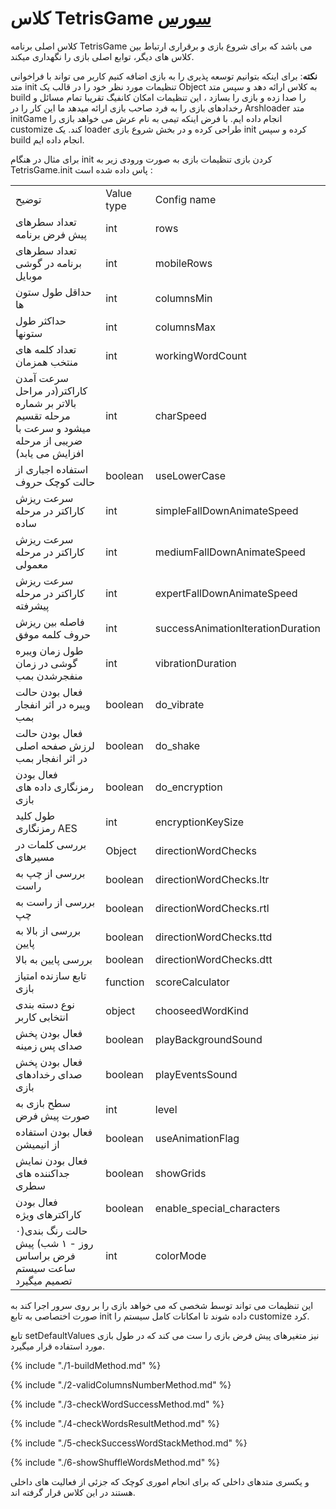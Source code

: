<h1>
 		کلاس TetrisGame
		<a class="ext-link" href="module-classes_Tetris_TetrisGame.html" >سورس</a>
</h1>

کلاس اصلی برنامه TetrisGame می باشد که برای شروع بازی و برقراری ارتباط بین کلاس های دیگر، توابع اصلی بازی را نگهداری میکند.

**نکته**: برای اینکه بتوانیم توسعه پذیری را به بازی اضافه کنیم کاربر می تواند با فراخوانی متد init تنظیمات مورد نظر خود را در قالب یک Object به کلاس ارائه دهد و سپس متد build را صدا زده و بازی را بسازد ، این تنظیمات امکان کانفیگ تقریبا تمام مسائل و رخدادهای بازی را به فرد صاحب بازی ارائه میدهد ما این کار را در Arshloader متد initGame انجام داده ایم. با فرض اینکه تیمی به نام عرش می خواهد بازی را customize کند. یک loader طراحی کرده و در بخش شروع بازی init کرده و سپس build انجام داده ایم.

برای مثال در هنگام init کردن بازی تنظیمات بازی به صورت ورودی زیر به TetrisGame.init پاس داده شده است :

<table>
  <tr>
    <td>توضیح</td>
    <td>Value type</td>
    <td>Config name</td>
  </tr>
  <tr>
    <td>تعداد سطرهای پیش فرض برنامه</td>
    <td>int</td>
    <td>rows</td>
  </tr>
  <tr>
    <td>تعداد سطرهای برنامه در گوشی موبایل</td>
    <td>int</td>
    <td>mobileRows</td>
  </tr>
  <tr>
    <td>حداقل طول ستون ها</td>
    <td>int</td>
    <td>columnsMin</td>
  </tr>
  <tr>
    <td>حداکثر طول ستونها</td>
    <td>int</td>
    <td>columnsMax</td>
  </tr>
  <tr>
    <td>تعداد کلمه های منتخب همزمان</td>
    <td>int</td>
    <td>workingWordCount</td>
  </tr>
  <tr>
    <td>سرعت آمدن کاراکتر(در مراحل بالاتر بر شماره مرحله تقسیم میشود و سرعت با ضریبی از مرحله افزایش می یابد)</td>
    <td>int</td>
    <td>charSpeed</td>
  </tr>
  <tr>
    <td>استفاده اجباری از حالت کوچک حروف</td>
    <td>boolean</td>
    <td>useLowerCase</td>
  </tr>
  <tr>
    <td>سرعت ریزش کاراکتر در مرحله ساده</td>
    <td>int</td>
    <td>simpleFallDownAnimateSpeed</td>
  </tr>
  <tr>
    <td>سرعت ریزش کاراکتر در مرحله معمولی</td>
    <td>int</td>
    <td>mediumFallDownAnimateSpeed</td>
  </tr>
  <tr>
    <td>سرعت ریزش کاراکتر در مرحله پیشرفته</td>
    <td>int</td>
    <td>expertFallDownAnimateSpeed</td>
  </tr>
  <tr>
    <td>فاصله بین ریزش حروف کلمه موفق</td>
    <td>int</td>
    <td>successAnimationIterationDuration</td>
  </tr>
  <tr>
    <td>طول زمان ویبره گوشی در زمان منفجرشدن بمب</td>
    <td>int</td>
    <td>vibrationDuration</td>
  </tr>
  <tr>
    <td>فعال بودن حالت ویبره در اثر انفجار بمب</td>
    <td>boolean</td>
    <td>do_vibrate</td>
  </tr>
  <tr>
    <td>فعال بودن حالت لرزش صفحه اصلی در اثر انفجار بمب</td>
    <td>boolean</td>
    <td>do_shake</td>
  </tr>
  <tr>
    <td>فعال بودن رمزنگاری داده های بازی</td>
    <td>boolean</td>
    <td>do_encryption</td>
  </tr>
  <tr>
    <td>طول کلید رمزنگاری AES</td>
    <td>int</td>
    <td>encryptionKeySize</td>
  </tr>
  <tr>
    <td>بررسی کلمات در مسیرهای</td>
    <td>Object</td>
    <td>directionWordChecks</td>
  </tr>
  <tr>
    <td>بررسی از چپ به راست</td>
    <td>boolean</td>
    <td>directionWordChecks.ltr</td>
  </tr>
  <tr>
    <td>بررسی از راست به چپ</td>
    <td>boolean</td>
    <td>directionWordChecks.rtl</td>
  </tr>
  <tr>
    <td>بررسی از بالا به پایین</td>
    <td>boolean</td>
    <td>directionWordChecks.ttd</td>
  </tr>
  <tr>
    <td>بررسی پایین به بالا</td>
    <td>boolean</td>
    <td>directionWordChecks.dtt</td>
  </tr>
  <tr>
    <td>تابع سازنده امتیاز بازی</td>
    <td>function</td>
    <td>scoreCalculator</td>
  </tr>
  <tr>
    <td>نوع دسته بندی انتخابی کاربر</td>
    <td>object</td>
    <td>chooseedWordKind</td>
  </tr>
  <tr>
    <td>فعال بودن پخش صدای پس زمینه</td>
    <td>boolean</td>
    <td>playBackgroundSound</td>
  </tr>
  <tr>
    <td>فعال بودن پخش صدای رخدادهای بازی</td>
    <td>boolean</td>
    <td>playEventsSound</td>
  </tr>
  <tr>
    <td>سطح بازی به صورت پیش فرض</td>
    <td>int</td>
    <td>level</td>
  </tr>
  <tr>
    <td>فعال بودن استفاده از انیمیشن</td>
    <td>boolean</td>
    <td>useAnimationFlag</td>
  </tr>
  <tr>
    <td>فعال بودن نمایش جداکننده های سطری</td>
    <td>boolean</td>
    <td>showGrids</td>
  </tr>

  <tr>
    <td>فعال بودن کاراکترهای ویژه</td>
    <td>boolean</td>
    <td>enable_special_characters</td>
  </tr>

  <tr>
    <td>حالت رنگ بندی(۰ روز - ۱ شب) پیش فرض براساس ساعت سیستم تصمیم میگیرد</td>
    <td>int</td>
    <td>colorMode</td>
  </tr>
</table>

این تنظیمات می تواند توسط شخصی که می خواهد بازی را بر روی سرور اجرا کند به صورت اختصاصی به تابع init داده شوند تا امکانات کامل سیستم را customize کرد.

تابع setDefaultValues نیز متغیرهای پیش فرض بازی را ست می کند که در طول بازی مورد استفاده قرار میگیرد.

{% include "./1-buildMethod.md" %}

{% include "./2-validColumnsNumberMethod.md" %}

{% include "./3-checkWordSuccessMethod.md" %}

{% include "./4-checkWordsResultMethod.md" %}

{% include "./5-checkSuccessWordStackMethod.md" %}

{% include "./6-showShuffleWordsMethod.md" %}

و یکسری متدهای داخلی که برای انجام اموری کوچک که جزئی از فعالیت های داخلی هستند در این کلاس قرار گرفته اند.
